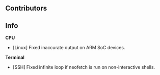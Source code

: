 ## Contributors


## Info

**CPU**

- [Linux] Fixed inaccurate output on ARM SoC devices.

**Terminal**

- [SSH] Fixed infinite loop if neofetch is run on non-interactive shells.
